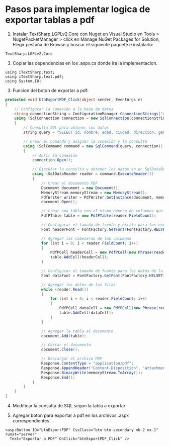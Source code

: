
# Pasos para implementar logica de exportar tablas a pdf 

1. Instalar TextSharp.LGPLv2.Core con Nuget en Visual Studio en Tools > NugetPacketManager > click en Manage NuGet Packages for Solution,
Elegir pestaña de Browse y buscar el siguiente paquete e instalarlo:
``` 
TextSharp.LGPLv2.Core 
```
3. Copiar las dependencias en los .aspx.cs donde ira la implementacion.

```
using iTextSharp.text;
using iTextSharp.text.pdf;
using System.IO;
```
3. Funcion del boton de exportar a pdf:

```cs
protected void btnExportPDF_Click(object sender, EventArgs e)
{
    // Configurar la conexión a la base de datos
    string connectionString = ConfigurationManager.ConnectionStrings["conexion"].ConnectionString;
    using (SqlConnection connection = new SqlConnection(connectionString))
    {
        // Consulta SQL para obtener los datos
        string query = "SELECT id, nombre, edad, ciudad, direccion, genero, estado_civil, nivel_educativo, ocupacion, ingreso_mensual FROM Beneficiario";

        // Crear el comando y asignar la conexión y la consulta
        using (SqlCommand command = new SqlCommand(query, connection))
        {
            // Abrir la conexión
            connection.Open();

            // Ejecutar la consulta y obtener los datos en un SqlDataReader
            using (SqlDataReader reader = command.ExecuteReader())
            {
                // Crear el documento PDF
                Document document = new Document();
                MemoryStream memoryStream = new MemoryStream();
                PdfWriter writer = PdfWriter.GetInstance(document, memoryStream);
                document.Open();

                // Crear una tabla con el mismo número de columnas que la GridView
                PdfPTable table = new PdfPTable(reader.FieldCount);

                // Configurar el tamaño de fuente y estilo para los encabezados de columna
                Font headerFont = FontFactory.GetFont(FontFactory.HELVETICA_BOLD, 10);

                // Agregar las cabeceras de las columnas
                for (int i = 0; i < reader.FieldCount; i++)
                {
                    PdfPCell headerCell = new PdfPCell(new Phrase(reader.GetName(i), headerFont));
                    table.AddCell(headerCell);
                }

                // Configurar el tamaño de fuente para los datos de la tabla
                Font dataFont = FontFactory.GetFont(FontFactory.HELVETICA, 8);

                // Agregar los datos de las filas
                while (reader.Read())
                {
                    for (int i = 0; i < reader.FieldCount; i++)
                    {
                        PdfPCell dataCell = new PdfPCell(new Phrase(reader.GetValue(i).ToString(), dataFont));
                        table.AddCell(dataCell);
                    }
                }

                // Agregar la tabla al documento
                document.Add(table);

                // Cerrar el documento
                document.Close();

                // Descargar el archivo PDF
                Response.ContentType = "application/pdf";
                Response.AppendHeader("Content-Disposition", "attachment; filename=datos.pdf");
                Response.BinaryWrite(memoryStream.ToArray());
                Response.End();
            }
        }
    }
}
```

4. Modificar la consulta de SQL segun la tabla a exportar

5. Agregar boton para exportar a pdf en los archivos .aspx correspondientes.

 ``` 
 <asp:Button ID="btnExportPDF" CssClass="btn btn-secondary mb-2 mx-1" runat="server" 
   Text="Exportar a PDF" OnClick="btnExportPDF_Click" />
```


